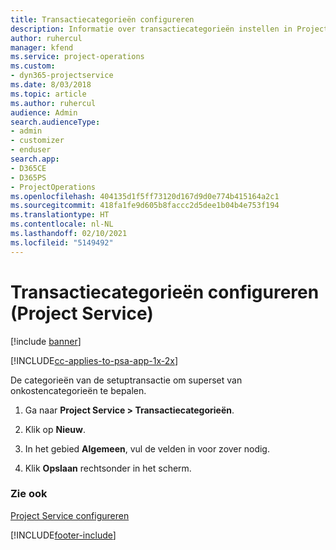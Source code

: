 ```yaml
---
title: Transactiecategorieën configureren
description: Informatie over transactiecategorieën instellen in Project Service
author: ruhercul
manager: kfend
ms.service: project-operations
ms.custom:
- dyn365-projectservice
ms.date: 8/03/2018
ms.topic: article
ms.author: ruhercul
audience: Admin
search.audienceType:
- admin
- customizer
- enduser
search.app:
- D365CE
- D365PS
- ProjectOperations
ms.openlocfilehash: 404135d1f5ff73120d167d9d0e774b415164a2c1
ms.sourcegitcommit: 418fa1fe9d605b8faccc2d5dee1b04b4e753f194
ms.translationtype: HT
ms.contentlocale: nl-NL
ms.lasthandoff: 02/10/2021
ms.locfileid: "5149492"
---
```

# <a name="configure-transaction-categories-project-service"></a>Transactiecategorieën configureren (Project Service)

[!include [banner](../includes/psa-now-project-operations.md)]

[!INCLUDE[cc-applies-to-psa-app-1x-2x](../includes/cc-applies-to-psa-app-1x-2x.md)]

De categorieën van de setuptransactie om superset van onkostencategorieën te bepalen.  
  
1.  Ga naar **Project Service > Transactiecategorieën**.  
  
2.  Klik op **Nieuw**.  
  
3.  In het gebied **Algemeen**, vul de velden in voor zover nodig.  
  
4.  Klik **Opslaan** rechtsonder in het scherm.  
  
### <a name="see-also"></a>Zie ook  
 [Project Service configureren](../psa/configure.md)


[!INCLUDE[footer-include](../includes/footer-banner.md)]